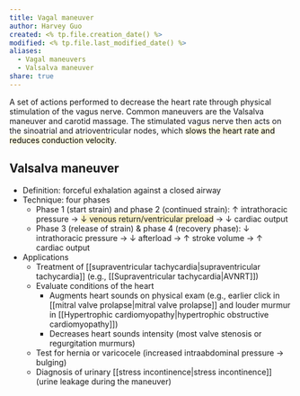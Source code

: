 ```yaml
---
title: Vagal maneuver
author: Harvey Guo
created: <% tp.file.creation_date() %>
modified: <% tp.file.last_modified_date() %>
aliases:
  - Vagal maneuvers
  - Valsalva maneuver
share: true
---
```


A set of actions performed to decrease the heart rate through physical stimulation of the vagus nerve. Common maneuvers are the Valsalva maneuver and carotid massage. The stimulated vagus nerve then acts on the sinoatrial and atrioventricular nodes, which <mark style="background: #FFF3A34A;">slows the heart rate and reduces conduction velocity</mark>.
## Valsalva maneuver
- Definition: forceful exhalation against a closed airway
- Technique: four phases
	- Phase 1 (start strain) and phase 2 (continued strain): ↑ intrathoracic pressure → <span style="background:rgba(240, 200, 0, 0.2)">↓ venous return/ventricular preload</span> → ↓ cardiac output
	- Phase 3 (release of strain) & phase 4 (recovery phase): ↓ intrathoracic pressure → ↓ afterload → ↑ stroke volume → ↑ cardiac output
- Applications
	- Treatment of [[supraventricular tachycardia|supraventricular tachycardia]] (e.g., [[Supraventricular tachycardia|AVNRT]])
	- Evaluate conditions of the heart
		- Augments heart sounds on physical exam (e.g., earlier click in [[mitral valve prolapse|mitral valve prolapse]] and louder murmur in [[Hypertrophic cardiomyopathy|hypertrophic obstructive cardiomyopathy]])
		- Decreases heart sounds intensity (most valve stenosis or regurgitation murmurs)
	- Test for hernia or varicocele (increased intraabdominal pressure → bulging)
	- Diagnosis of urinary [[stress incontinence|stress incontinence]] (urine leakage during the maneuver)
